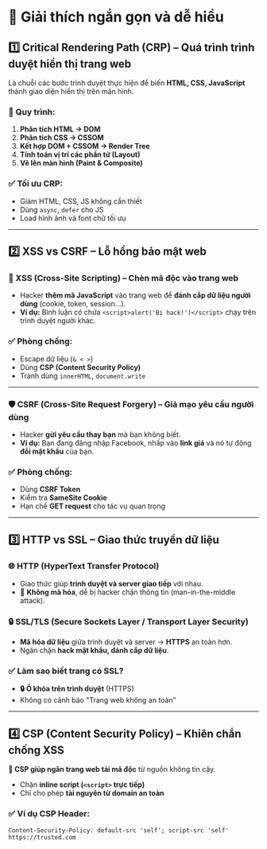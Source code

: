 # 🚀 Giải thích ngắn gọn và dễ hiểu  

## 1️⃣ Critical Rendering Path (CRP) – Quá trình trình duyệt hiển thị trang web  
Là chuỗi các bước trình duyệt thực hiện để biến **HTML, CSS, JavaScript** thành giao diện hiển thị trên màn hình.  

### 🔹 Quy trình:  
1. **Phân tích HTML → DOM**  
2. **Phân tích CSS → CSSOM**  
3. **Kết hợp DOM + CSSOM → Render Tree**  
4. **Tính toán vị trí các phần tử (Layout)**  
5. **Vẽ lên màn hình (Paint & Composite)**  

### ✅ Tối ưu CRP:  
- Giảm HTML, CSS, JS không cần thiết  
- Dùng `async`, `defer` cho JS  
- Load hình ảnh và font chữ tối ưu  

---

## 2️⃣ XSS vs CSRF – Lỗ hổng bảo mật web  
### 🦠 XSS (Cross-Site Scripting) – Chèn mã độc vào trang web  
- Hacker **thêm mã JavaScript** vào trang web để **đánh cắp dữ liệu người dùng** (cookie, token, session…).  
- **Ví dụ:** Bình luận có chứa `<script>alert('Bị hack!')</script>` chạy trên trình duyệt người khác.  

### ✅ Phòng chống:  
- Escape dữ liệu (`& < >`)  
- Dùng **CSP (Content Security Policy)**  
- Tránh dùng `innerHTML`, `document.write`  

---

### 🛡 CSRF (Cross-Site Request Forgery) – Giả mạo yêu cầu người dùng  
- Hacker **gửi yêu cầu thay bạn** mà bạn không biết.  
- **Ví dụ:** Bạn đang đăng nhập Facebook, nhấp vào **link giả** và nó tự động **đổi mật khẩu** của bạn.  

### ✅ Phòng chống:  
- Dùng **CSRF Token**  
- Kiểm tra **SameSite Cookie**  
- Hạn chế **GET request** cho tác vụ quan trọng  

---

## 3️⃣ HTTP vs SSL – Giao thức truyền dữ liệu  
### 🌐 HTTP (HyperText Transfer Protocol)  
- Giao thức giúp **trình duyệt và server giao tiếp** với nhau.  
- 🚨 **Không mã hóa**, dễ bị hacker chặn thông tin (man-in-the-middle attack).  

### 🔒 SSL/TLS (Secure Sockets Layer / Transport Layer Security)  
- **Mã hóa dữ liệu** giữa trình duyệt và server → **HTTPS** an toàn hơn.  
- Ngăn chặn **hack mật khẩu, đánh cắp dữ liệu**.  

### ✅ Làm sao biết trang có SSL?  
- **🔒 Ổ khóa trên trình duyệt** (HTTPS)  
- Không có cảnh báo "Trang web không an toàn"  

---

## 4️⃣ CSP (Content Security Policy) – Khiên chắn chống XSS  
**🔐 CSP giúp ngăn trang web tải mã độc** từ nguồn không tin cậy.  
- Chặn **inline script (`<script>` trực tiếp)**  
- Chỉ cho phép **tài nguyên từ domain an toàn**  

### ✅ Ví dụ CSP Header:  
```http
Content-Security-Policy: default-src 'self'; script-src 'self' https://trusted.com
